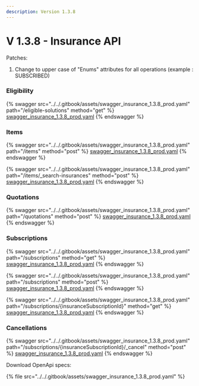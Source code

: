 ```yaml
---
description: Version 1.3.8
---
```


# V 1.3.8 - Insurance API

Patches:

1. Change to upper case of "Enums" attributes for all operations (example : SUBSCRIBED)

### Eligibility

{% swagger src="../../.gitbook/assets/swagger_insurance_1.3.8_prod.yaml" path="/eligible-solutions" method="get" %}
[swagger_insurance_1.3.8_prod.yaml](../../.gitbook/assets/swagger_insurance_1.3.8_prod.yaml)
{% endswagger %}

### Items

{% swagger src="../../.gitbook/assets/swagger_insurance_1.3.8_prod.yaml" path="/items" method="post" %}
[swagger_insurance_1.3.8_prod.yaml](../../.gitbook/assets/swagger_insurance_1.3.8_prod.yaml)
{% endswagger %}

{% swagger src="../../.gitbook/assets/swagger_insurance_1.3.8_prod.yaml" path="/items/_search-insurances" method="post" %}
[swagger_insurance_1.3.8_prod.yaml](../../.gitbook/assets/swagger_insurance_1.3.8_prod.yaml)
{% endswagger %}

### Quotations

{% swagger src="../../.gitbook/assets/swagger_insurance_1.3.8_prod.yaml" path="/quotations" method="post" %}
[swagger_insurance_1.3.8_prod.yaml](../../.gitbook/assets/swagger_insurance_1.3.8_prod.yaml)
{% endswagger %}

### Subscriptions

{% swagger src="../../.gitbook/assets/swagger_insurance_1.3.8_prod.yaml" path="/subscriptions" method="get" %}
[swagger_insurance_1.3.8_prod.yaml](../../.gitbook/assets/swagger_insurance_1.3.8_prod.yaml)
{% endswagger %}

{% swagger src="../../.gitbook/assets/swagger_insurance_1.3.8_prod.yaml" path="/subscriptions" method="post" %}
[swagger_insurance_1.3.8_prod.yaml](../../.gitbook/assets/swagger_insurance_1.3.8_prod.yaml)
{% endswagger %}

{% swagger src="../../.gitbook/assets/swagger_insurance_1.3.8_prod.yaml" path="/subscriptions/{insuranceSubscriptionId}" method="get" %}
[swagger_insurance_1.3.8_prod.yaml](../../.gitbook/assets/swagger_insurance_1.3.8_prod.yaml)
{% endswagger %}

### Cancellations

{% swagger src="../../.gitbook/assets/swagger_insurance_1.3.8_prod.yaml" path="/subscriptions/{insuranceSubscriptionId}/_cancel" method="post" %}
[swagger_insurance_1.3.8_prod.yaml](../../.gitbook/assets/swagger_insurance_1.3.8_prod.yaml)
{% endswagger %}

Download OpenApi specs:

{% file src="../../.gitbook/assets/swagger_insurance_1.3.8_prod.yaml" %}

